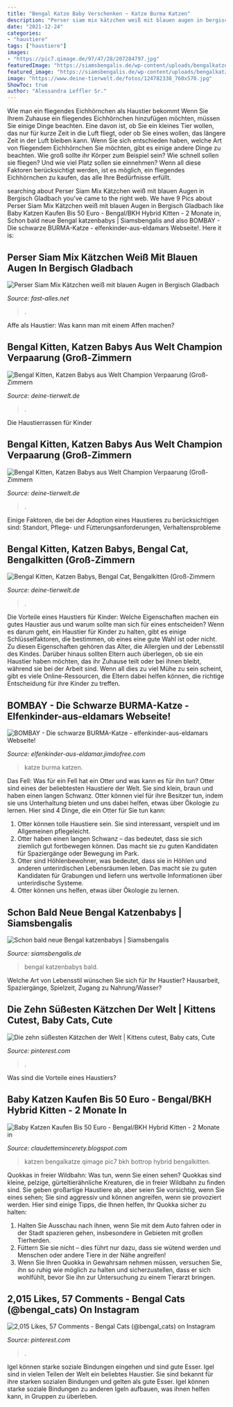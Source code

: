 ```yaml
---
title: "Bengal Katze Baby Verschenken ~ Katze Burma Katzen"
description: "Perser siam mix kätzchen weiß mit blauen augen in bergisch gladbach"
date: "2021-12-24"
categories:
- "haustiere"
tags: ["haustiere"]
images:
- "https://pic7.qimage.de/97/47/28/207284797.jpg"
featuredImage: "https://siamsbengalis.de/wp-content/uploads/bengalkatze001.jpg"
featured_image: "https://siamsbengalis.de/wp-content/uploads/bengalkatze001.jpg"
image: "https://www.deine-tierwelt.de/fotos/124782338_760x570.jpg"
ShowToc: true
author: "Alessandra Leffler Sr."
---
```



Wie man ein fliegendes Eichhörnchen als Haustier bekommt
Wenn Sie Ihrem Zuhause ein fliegendes Eichhörnchen hinzufügen möchten, müssen Sie einige Dinge beachten. Eine davon ist, ob Sie ein kleines Tier wollen, das nur für kurze Zeit in die Luft fliegt, oder ob Sie eines wollen, das längere Zeit in der Luft bleiben kann. Wenn Sie sich entschieden haben, welche Art von fliegendem Eichhörnchen Sie möchten, gibt es einige andere Dinge zu beachten. Wie groß sollte ihr Körper zum Beispiel sein? Wie schnell sollen sie fliegen? Und wie viel Platz sollen sie einnehmen? Wenn all diese Faktoren berücksichtigt werden, ist es möglich, ein fliegendes Eichhörnchen zu kaufen, das alle Ihre Bedürfnisse erfüllt.

	

		
searching about Perser Siam Mix Kätzchen weiß mit blauen Augen in Bergisch Gladbach you've came to the right web. We have 9 Pics about Perser Siam Mix Kätzchen weiß mit blauen Augen in Bergisch Gladbach like Baby Katzen Kaufen Bis 50 Euro - Bengal/BKH Hybrid Kitten - 2 Monate in, Schon bald neue Bengal katzenbabys | Siamsbengalis and also BOMBAY - Die schwarze BURMA-Katze - elfenkinder-aus-eldamars Webseite!. Here it is:
		
    
## Perser Siam Mix Kätzchen Weiß Mit Blauen Augen In Bergisch Gladbach

<img loading=lazy src="https://www.fast-alles.net/pictures/406223.jpg" onerror="this.onerror=null;this.src='https://tse3.mm.bing.net/th?id=OIP.vxZ_ESVmmS78d1fc43IgsQHaFj&amp;pid=15.1';" alt="Perser Siam Mix Kätzchen weiß mit blauen Augen in Bergisch Gladbach">

_Source: fast-alles.net_

>. 

	

Affe als Haustier: Was kann man mit einem Affen machen?

    
## Bengal Kitten, Katzen Babys Aus Welt Champion Verpaarung (Groß-Zimmern

<img loading=lazy src="https://www.deine-tierwelt.de/fotos/124782338_760x570.jpg" onerror="this.onerror=null;this.src='https://tse4.mm.bing.net/th?id=OIP.slIIDaTTNQr5v-Avy0ULSQHaFj&amp;pid=15.1';" alt="Bengal Kitten, Katzen Babys aus Welt Champion Verpaarung (Groß-Zimmern">

_Source: deine-tierwelt.de_

>. 

	

Die Haustierrassen für Kinder

    
## Bengal Kitten, Katzen Babys Aus Welt Champion Verpaarung (Groß-Zimmern

<img loading=lazy src="https://www.deine-tierwelt.de/fotos/124782189_760x570.jpg" onerror="this.onerror=null;this.src='https://tse3.mm.bing.net/th?id=OIP.Yj-S7849cQtae0gtTOlBzwHaFj&amp;pid=15.1';" alt="Bengal Kitten, Katzen Babys aus Welt Champion Verpaarung (Groß-Zimmern">

_Source: deine-tierwelt.de_

>. 

	

Einige Faktoren, die bei der Adoption eines Haustieres zu berücksichtigen sind: Standort, Pflege- und Fütterungsanforderungen, Verhaltensprobleme

    
## Bengal Kitten, Katzen Babys, Bengal Cat, Bengalkitten (Groß-Zimmern

<img loading=lazy src="https://www.deine-tierwelt.de/fotos/124140565_760x570.jpg" onerror="this.onerror=null;this.src='https://tse3.mm.bing.net/th?id=OIP.2_Jcj-QjHWK_XT9jin05FwHaFj&amp;pid=15.1';" alt="Bengal Kitten, Katzen Babys, Bengal Cat, Bengalkitten (Groß-Zimmern">

_Source: deine-tierwelt.de_

>. 

	

Die Vorteile eines Haustiers für Kinder: Welche Eigenschaften machen ein gutes Haustier aus und warum sollte man sich für eines entscheiden?
Wenn es darum geht, ein Haustier für Kinder zu halten, gibt es einige Schlüsselfaktoren, die bestimmen, ob eines eine gute Wahl ist oder nicht. Zu diesen Eigenschaften gehören das Alter, die Allergien und der Lebensstil des Kindes. Darüber hinaus sollten Eltern auch überlegen, ob sie ein Haustier haben möchten, das ihr Zuhause teilt oder bei ihnen bleibt, während sie bei der Arbeit sind. Wenn all dies zu viel Mühe zu sein scheint, gibt es viele Online-Ressourcen, die Eltern dabei helfen können, die richtige Entscheidung für ihre Kinder zu treffen.

    
## BOMBAY - Die Schwarze BURMA-Katze - Elfenkinder-aus-eldamars Webseite!

<img loading=lazy src="https://image.jimcdn.com/app/cms/image/transf/dimension=700x10000:format=jpg/path/sfc2861846b43699d/image/i46c6052192bd339c/version/1578766903/image.jpg" onerror="this.onerror=null;this.src='https://tse4.mm.bing.net/th?id=OIP.1Mz2JGB-EWnSUx3opHyGcwHaE8&amp;pid=15.1';" alt="BOMBAY - Die schwarze BURMA-Katze - elfenkinder-aus-eldamars Webseite!">

_Source: elfenkinder-aus-eldamar.jimdofree.com_

>katze burma katzen. 

	

Das Fell: Was für ein Fell hat ein Otter und was kann es für ihn tun?
Otter sind eines der beliebtesten Haustiere der Welt. Sie sind klein, braun und haben einen langen Schwanz. Otter können viel für ihre Besitzer tun, indem sie uns Unterhaltung bieten und uns dabei helfen, etwas über Ökologie zu lernen. Hier sind 4 Dinge, die ein Otter für Sie tun kann:
1) Otter können tolle Haustiere sein. Sie sind interessant, verspielt und im Allgemeinen pflegeleicht.
2) Otter haben einen langen Schwanz – das bedeutet, dass sie sich ziemlich gut fortbewegen können. Das macht sie zu guten Kandidaten für Spaziergänge oder Bewegung im Park.
3) Otter sind Höhlenbewohner, was bedeutet, dass sie in Höhlen und anderen unterirdischen Lebensräumen leben. Das macht sie zu guten Kandidaten für Grabungen und liefern uns wertvolle Informationen über unterirdische Systeme.
4) Otter können uns helfen, etwas über Ökologie zu lernen.

    
## Schon Bald Neue Bengal Katzenbabys | Siamsbengalis

<img loading=lazy src="https://siamsbengalis.de/wp-content/uploads/bengalkatze001.jpg" onerror="this.onerror=null;this.src='https://tse2.mm.bing.net/th?id=OIP.M0_m6Ls5-LM3I7WhFSkCsgHaHa&amp;pid=15.1';" alt="Schon bald neue Bengal katzenbabys | Siamsbengalis">

_Source: siamsbengalis.de_

>bengal katzenbabys bald. 

	

Welche Art von Lebensstil wünschen Sie sich für Ihr Haustier? Hausarbeit, Spaziergänge, Spielzeit, Zugang zu Nahrung/Wasser?

    
## Die Zehn Süßesten Kätzchen Der Welt | Kittens Cutest, Baby Cats, Cute

<img loading=lazy src="https://i.pinimg.com/originals/2e/53/26/2e53262bb0dc168cf79f039995db8140.jpg" onerror="this.onerror=null;this.src='https://tse3.mm.bing.net/th?id=OIP.kCMy8tHW2T84CSVK1Mv8GAHaFj&amp;pid=15.1';" alt="Die zehn süßesten Kätzchen der Welt | Kittens cutest, Baby cats, Cute">

_Source: pinterest.com_

>. 

	

Was sind die Vorteile eines Haustiers?

    
## Baby Katzen Kaufen Bis 50 Euro - Bengal/BKH Hybrid Kitten - 2 Monate In

<img loading=lazy src="https://pic7.qimage.de/97/47/28/207284797.jpg" onerror="this.onerror=null;this.src='https://tse3.mm.bing.net/th?id=OIP.jcUWUgFa7ZxzgNHAvrTKrAHaJ4&amp;pid=15.1';" alt="Baby Katzen Kaufen Bis 50 Euro - Bengal/BKH Hybrid Kitten - 2 Monate in">

_Source: claudettemincerety.blogspot.com_

>katzen bengalkatze qimage pic7 bkh bottrop hybrid bengalkitten. 

	

Quokkas in freier Wildbahn: Was tun, wenn Sie einen sehen?
Quokkas sind kleine, pelzige, gürteltierähnliche Kreaturen, die in freier Wildbahn zu finden sind. Sie geben großartige Haustiere ab, aber seien Sie vorsichtig, wenn Sie eines sehen; Sie sind aggressiv und können angreifen, wenn sie provoziert werden. Hier sind einige Tipps, die Ihnen helfen, Ihr Quokka sicher zu halten:
1. Halten Sie Ausschau nach ihnen, wenn Sie mit dem Auto fahren oder in der Stadt spazieren gehen, insbesondere in Gebieten mit großen Tierherden.
2. Füttern Sie sie nicht – dies führt nur dazu, dass sie wütend werden und Menschen oder andere Tiere in der Nähe angreifen!
3. Wenn Sie Ihren Quokka in Gewahrsam nehmen müssen, versuchen Sie, ihn so ruhig wie möglich zu halten und sicherzustellen, dass er sich wohlfühlt, bevor Sie ihn zur Untersuchung zu einem Tierarzt bringen.

    
## 2,015 Likes, 57 Comments - Bengal Cats (@bengal_cats) On Instagram

<img loading=lazy src="https://i.pinimg.com/736x/97/bd/07/97bd07a34b9bb288ac18d899b719875f--chat-bengal-bengal-kittens.jpg" onerror="this.onerror=null;this.src='https://tse1.mm.bing.net/th?id=OIP.5jmNWb3lVU5iz53H9gfOVwHaHa&amp;pid=15.1';" alt="2,015 Likes, 57 Comments - Bengal Cats (@bengal_cats) on Instagram">

_Source: pinterest.com_

>. 

	

Igel können starke soziale Bindungen eingehen und sind gute Esser.
Igel sind in vielen Teilen der Welt ein beliebtes Haustier. Sie sind bekannt für ihre starken sozialen Bindungen und gelten als gute Esser. Igel können starke soziale Bindungen zu anderen Igeln aufbauen, was ihnen helfen kann, in Gruppen zu überleben.

